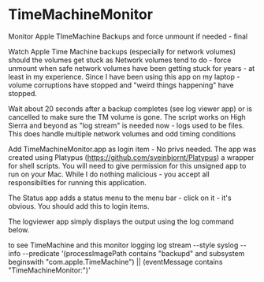 # TimeMachineMonitor
Monitor Apple TImeMachine Backups and force unmount if needed - final

Watch Apple Time Machine backups (especially for network volumes)
should the volumes get stuck as Network volumes tend to do - force unmount when safe
network volumes have been getting stuck for years - at least in my experience.
Since I have been using this app on my laptop - volume corruptions have stopped and "weird things happening" have stopped.

Wait about 20 seconds after a backup completes (see log viewer app) or is cancelled to make sure the TM volume is gone.
The script works on High Sierra and beyond as "log stream" is needed now - logs used to be files.
This does handle multiple network volumes and odd timing conditions

Add TimeMachineMonitor.app as login item - No privs needed.
The app was created using Platypus (https://github.com/sveinbjornt/Platypus) a wrapper for shell scripts.
You will need to give permission for this unsigned app to run on your Mac.
While I do nothing malicious - you accept all responsibilties for running this application.

The Status app adds a status menu to the menu bar - click on it - it's obvious.  You should add this to login items.

The logviewer app simply displays the output using the log command below.

to see TimeMachine and this monitor logging
log stream --style syslog  --info --predicate '(processImagePath contains "backupd" and subsystem beginswith "com.apple.TimeMachine") || (eventMessage contains "TimeMachineMonitor:")'

